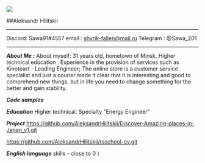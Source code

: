  ![](../rsschool-cv/img/Ours%20will%20take.png)  

##Aleksandr Hilitskii   
***
Discord: Sawa91#4557
email : shyrik-fallen@mail.ru
Telegram : @Sawa_201
***
___About Me :___
 About myself: 31 years old, hometown of Minsk. Higher technical education . Experience in the provision of services such as Kinoteart - Leading Engineer; The online store is a customer service specialist and just a courier made it clear that it is interesting and good to comprehend new things, but in life you need to change something for the better and gain stability.

___Code samples___
 
 ___Education___ 
 Higher technical. Specialty "Energy Engineer"

 ___Project___
 https://github.com/AleksandrHilitskii/Discover-Amazing-places-in-Japan_v1.git

 https://github.com/AleksandrHilitskii/rsschool-cv.git

 ___English language___ 
 skills - close to 0 )
